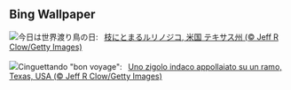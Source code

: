 ## Bing Wallpaper
![](https://www.bing.com/th?id=OHR.TexasIndigoBunting_JA-JP9651791616_UHD.jpg&w=1000)今日は世界渡り鳥の日:&nbsp;&ensp;[枝にとまるルリノジコ, 米国 テキサス州 (© Jeff R Clow/Getty Images)](https://www.bing.com/th?id=OHR.TexasIndigoBunting_JA-JP9651791616_UHD.jpg)
<br><br/>
![](https://www.bing.com/th?id=OHR.TexasIndigoBunting_IT-IT9364925475_UHD.jpg&w=1000)Cinguettando "bon voyage":&nbsp;&ensp;[Uno zigolo indaco appollaiato su un ramo, Texas, USA (© Jeff R Clow/Getty Images)](https://www.bing.com/th?id=OHR.TexasIndigoBunting_IT-IT9364925475_UHD.jpg)
<br><br/>
